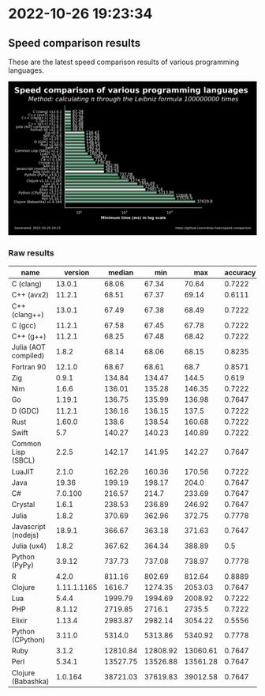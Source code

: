 # 2022-10-26 19:23:34

## Speed comparison results

These are the latest speed comparison results of various programming languages.

![plot](../assets/2022-10-26T192334/combined_results.png "Speed comparison of programming languages")

### Raw results

| name                 | version     | median   | min      | max      | accuracy |
| -------------------- | ----------- | -------- | -------- | -------- | -------- |
| C (clang)            | 13.0.1      | 68.06    | 67.34    | 70.64    | 0.7222   |
| C++ (avx2)           | 11.2.1      | 68.51    | 67.37    | 69.14    | 0.6111   |
| C++ (clang++)        | 13.0.1      | 67.49    | 67.38    | 68.49    | 0.7222   |
| C (gcc)              | 11.2.1      | 67.58    | 67.45    | 67.78    | 0.7222   |
| C++ (g++)            | 11.2.1      | 68.25    | 67.48    | 68.42    | 0.7222   |
| Julia (AOT compiled) | 1.8.2       | 68.14    | 68.06    | 68.15    | 0.8235   |
| Fortran 90           | 12.1.0      | 68.67    | 68.61    | 68.7     | 0.8571   |
| Zig                  | 0.9.1       | 134.84   | 134.47   | 144.5    | 0.619    |
| Nim                  | 1.6.6       | 136.01   | 135.28   | 146.35   | 0.7222   |
| Go                   | 1.19.1      | 136.75   | 135.99   | 136.98   | 0.7647   |
| D (GDC)              | 11.2.1      | 136.16   | 136.15   | 137.5    | 0.7222   |
| Rust                 | 1.60.0      | 138.6    | 138.54   | 160.68   | 0.7222   |
| Swift                | 5.7         | 140.27   | 140.23   | 140.89   | 0.7222   |
| Common Lisp (SBCL)   | 2.2.5       | 142.17   | 141.95   | 142.27   | 0.7647   |
| LuaJIT               | 2.1.0       | 162.26   | 160.36   | 170.56   | 0.7222   |
| Java                 | 19.36       | 199.19   | 198.17   | 204.0    | 0.7647   |
| C#                   | 7.0.100     | 216.57   | 214.7    | 233.69   | 0.7647   |
| Crystal              | 1.6.1       | 238.53   | 236.89   | 246.92   | 0.7647   |
| Julia                | 1.8.2       | 370.69   | 362.96   | 372.75   | 0.7778   |
| Javascript (nodejs)  | 18.9.1      | 366.67   | 363.18   | 371.63   | 0.7647   |
| Julia (ux4)          | 1.8.2       | 367.62   | 364.34   | 388.89   | 0.5      |
| Python (PyPy)        | 3.9.12      | 737.73   | 737.08   | 738.97   | 0.7778   |
| R                    | 4.2.0       | 811.16   | 802.69   | 812.64   | 0.8889   |
| Clojure              | 1.11.1.1165 | 1616.7   | 1274.35  | 2053.03  | 0.7647   |
| Lua                  | 5.4.4       | 1999.79  | 1994.69  | 2008.92  | 0.7222   |
| PHP                  | 8.1.12      | 2719.85  | 2716.1   | 2735.5   | 0.7222   |
| Elixir               | 1.13.4      | 2983.87  | 2982.14  | 3054.22  | 0.5556   |
| Python (CPython)     | 3.11.0      | 5314.0   | 5313.86  | 5340.92  | 0.7778   |
| Ruby                 | 3.1.2       | 12810.84 | 12808.92 | 13060.61 | 0.7647   |
| Perl                 | 5.34.1      | 13527.75 | 13526.88 | 13561.28 | 0.7647   |
| Clojure (Babashka)   | 1.0.164     | 38721.03 | 37619.83 | 39012.58 | 0.7647   |
